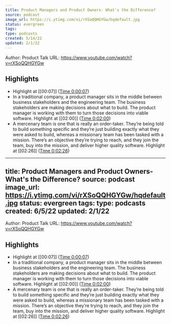 ```yaml
---
title: Product Managers and Product Owners- What's the Difference?
source: podcast
image_url: https://i.ytimg.com/vi/rXSoQQHGYGw/hqdefault.jpg
status: evergreen
tags: 
type: podcasts
created: 5/14/22
updated: 2/1/22
---
```


Author: Product Talk
URL: https://www.youtube.com/watch?v=rXSoQQHGYGw

## Highlights
- Highlight at [[00:07]] ([Time 0:00:07](https://reclipped.com/a/ErSYzIOUEey_eiO1zsANcQ#7))
- In a traditional company, a product manager sits in the middle between business stakeholders and the engineering team.
  The business stakeholders are making decisions about what to build. The product manager is working with them to turn those decisions into viable software.
  Highlight at [[02:00]] ([Time 0:02:00](https://reclipped.com/a/J4fXZIOUEey_e8vJ_97oBw#120))
- A mercenary team is one that is really an order-taker. They’re being told to build something specific and they’re just building exactly what they were asked to build, whereas a missionary team has been tasked with a mission. There’s an objective they’re trying to reach, and they join the team, buy into the mission, and deliver higher quality software.
  Highlight at [[02:26]] ([Time 0:02:26](https://reclipped.com/a/YyauOoOUEey_fFcOZHj5Xg#146))
---
title: Product Managers and Product Owners- What's the Difference?
source: podcast
image_url: https://i.ytimg.com/vi/rXSoQQHGYGw/hqdefault.jpg
status: evergreen
tags: 
type: podcasts
created: 6/5/22
updated: 2/1/22
---

Author: Product Talk
URL: https://www.youtube.com/watch?v=rXSoQQHGYGw

## Highlights
- Highlight at [[00:07]] ([Time 0:00:07](https://reclipped.com/a/ErSYzIOUEey_eiO1zsANcQ#7))
- In a traditional company, a product manager sits in the middle between business stakeholders and the engineering team.
  The business stakeholders are making decisions about what to build. The product manager is working with them to turn those decisions into viable software.
  Highlight at [[02:00]] ([Time 0:02:00](https://reclipped.com/a/J4fXZIOUEey_e8vJ_97oBw#120))
- A mercenary team is one that is really an order-taker. They’re being told to build something specific and they’re just building exactly what they were asked to build, whereas a missionary team has been tasked with a mission. There’s an objective they’re trying to reach, and they join the team, buy into the mission, and deliver higher quality software.
  Highlight at [[02:26]] ([Time 0:02:26](https://reclipped.com/a/YyauOoOUEey_fFcOZHj5Xg#146))
